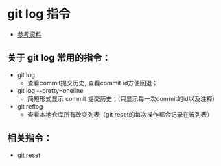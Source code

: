 # git log 指令
* [参考资料](https://git-scm.com/docs/git-log)

## 关于 git log 常用的指令：
* git log
	* 查看commit提交历史, 查看commit id方便回退；
* git log --pretty=oneline
	* 简短形式显示 commit 提交历史；(只显示每一次commit的id以及注释)
* git reflog
	* 查看本地仓库所有改变列表（git reset的每次操作都会记录在该列表）

## 相关指令：
* [git reset](https://github.com/wteam-xq/testGit/blob/master/learn_log/git_reset.md)
